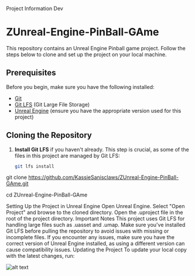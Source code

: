 Project Information Dev

# ZUnreal-Engine-PinBall-GAme

This repository contains an Unreal Engine Pinball game project. Follow the steps below to clone and set up the project on your local machine.

## Prerequisites

Before you begin, make sure you have the following installed:

- [Git](https://git-scm.com/downloads)
- [Git LFS](https://git-lfs.github.com/) (Git Large File Storage)
- [Unreal Engine](https://www.unrealengine.com/en-US/download) (ensure you have the appropriate version used for this project)

## Cloning the Repository

1. **Install Git LFS** if you haven't already. This step is crucial, as some of the files in this project are managed by Git LFS:
   ```bash
   git lfs install

git clone https://github.com/KassieSanisclaws/ZUnreal-Engine-PinBall-GAme.git

cd ZUnreal-Engine-PinBall-GAme


Setting Up the Project in Unreal Engine
Open Unreal Engine.
Select "Open Project" and browse to the cloned directory. Open the .uproject file in the root of the project directory.
Important Notes
This project uses Git LFS for handling large files such as .uasset and .umap. Make sure you've installed Git LFS before pulling the repository to avoid issues with missing or incomplete files.
If you encounter any issues, make sure you have the correct version of Unreal Engine installed, as using a different version can cause compatibility issues.
Updating the Project
To update your local copy with the latest changes, run:

![alt text](image.png)


